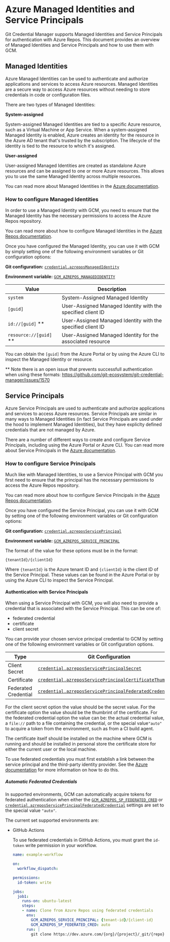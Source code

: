 # Azure Managed Identities and Service Principals

Git Credential Manager supports Managed Identities and Service Principals for
authentication with Azure Repos. This document provides an overview of Managed
Identities and Service Principals and how to use them with GCM.

## Managed Identities

Azure Managed Identities can be used to authenticate and authorize applications
and services to access Azure resources. Managed Identities are a secure way to
access Azure resources without needing to store credentials in code or
configuration files.

There are two types of Managed Identities:

**System-assigned**

System-assigned Managed Identities are tied to a specific Azure resource, such
as a Virtual Machine or App Service. When a system-assigned Managed Identity is
enabled, Azure creates an identity for the resource in the Azure AD tenant
that's trusted by the subscription. The lifecycle of the identity is tied to the
resource to which it's assigned.

**User-assigned**

User-assigned Managed Identities are created as standalone Azure resources and
can be assigned to one or more Azure resources. This allows you to use the same
Managed Identity across multiple resources.

You can read more about Managed Identities in the
[Azure documentation][az-mi].

### How to configure Managed Identities

In order to use a Managed Identity with GCM, you need to ensure that the Managed
Identity has the necessary permissions to access the Azure Repos repository.

You can read more about how to configure Managed Identities in the
[Azure Repos documentation][azdo-misp].

Once you have configured the Managed Identity, you can use it with GCM by simply
setting one of the following environment variables or Git configuration options:

**Git configuration:** [`credential.azreposManagedIdentity`][gcm-mi-config]

**Environment variable:** [`GCM_AZREPOS_MANAGEDIDENTITY`][gcm-mi-env]

Value|Description
-|-
`system`|System-Assigned Managed Identity
`[guid]`|User-Assigned Managed Identity with the specified client ID
`id://[guid]` **|User-Assigned Managed Identity with the specified client ID
`resource://[guid]` **|User-Assigned Managed Identity for the associated resource

You can obtain the `[guid]` from the Azure Portal or by using the Azure CLI
to inspect the Managed Identity or resource.

** Note there is an open issue that prevents successfull authentication when
using these formats: https://github.com/git-ecosystem/git-credential-manager/issues/1570

## Service Principals

Azure Service Principals are used to authenticate and authorize applications and
services to access Azure resources. Service Principals are similar in many ways
to Managed Identities (in fact Service Principals are used under the hood to
implement Managed Identities), but they have expliclty defined credentials that
are not managed by Azure.

There are a number of different ways to create and configure Service Principals,
including using the Azure Portal or Azure CLI. You can read more about Service
Principals in the [Azure documentation][az-sp].

### How to configure Service Principals

Much like with Managed Identities, to use a Service Principal with GCM you first
need to ensure that the principal has the necessary permissions to access the
Azure Repos repository.

You can read more about how to configure Service Principals in the
[Azure Repos documentation][azdo-misp].

Once you have configured the Service Principal, you can use it with GCM by
setting one of the following environment variables or Git configuration options:

**Git configuration:** [`credential.azreposServicePrincipal`][gcm-sp-config]

**Environment variable:** [`GCM_AZREPOS_SERVICE_PRINCIPAL`][gcm-sp-env]

The format of the value for these options must be in the format:

```text
{tenantId}/{clientId}
```

Where `{tenantId}` is the Azure tenant ID and `{clientId}` is the client ID of
the Service Principal. These values can be found in the Azure Portal or by using
the Azure CLI to inspect the Service Principal.

#### Authentication with Service Principals

When using a Service Principal with GCM, you will also need to provide a
credential that is associated with the Service Principal. This can be one of:

- federated credential
- certificate
- client secret

You can provide your chosen service principal credential to GCM by setting one
of the following environment variables or Git configuration options.

Type|Git Configuration|Environment Variable
-|-|-
Client Secret|[`credential.azreposServicePrincipalSecret`][gcm-sp-secret-config]|[`GCM_AZREPOS_SP_SECRET`][gcm-sp-secret-env]
Certificate|[`credential.azreposServicePrincipalCertificateThumbprint`][gcm-sp-cert-config]|[`GCM_AZREPOS_SP_CERT_THUMBPRINT`][gcm-sp-cert-env]
Federated Credential|[`credential.azreposServicePrincipalFederatedCredential`][gcm-sp-fedcred-config]|[`GCM_AZREPOS_SP_FEDERATED_CRED`][gcm-sp-fedcred-env]

For the client secret option the value should be the secret value. For the
certificate option the value should be the thumbrint of the certificate. For the
federated credential option the value can be: the actual credential value, a
`file://` path to a file containing the credential, or the special value`"auto"`
to acquire a token from the environment, such as from a CI build agent.

The certificate itself should be installed on the machine where GCM is running
and should be installed in personal store the certificate store for either the
current user or the local machine.

To use federated credentials you must first establish a link between the service
principal and the third-party identity provider. See the
[Azure documentation][az-federated] for more information on how to do this.

##### Automatic Federated Credentials

In supported environments, GCM can automatically acquire tokens for federated
authentication when either the [`GCM_AZREPOS_SP_FEDERATED_CRED`][gcm-sp-fedcred-env]
or [`credential.azreposServicePrincipalFederatedCredential`][gcm-sp-fedcred-config]
settings are set to the special value `"auto"`.

The current set supported environments are:

- GitHub Actions

   To use federated credentials in GitHub Actions, you must grant the
    `id-token` write permission in your workflow.

    ```yaml
    name: example-workflow

    on:
      workflow_dispatch:

    permissions:
      id-token: write

    jobs:
      job1:
        runs-on: ubuntu-latest
        steps:
        - name: Clone from Azure Repos using federated credentials
          env:
            GCM_AZREPOS_SERVICE_PRINCIPAL: {tenant-id}/{client-id}
            GCM_AZREPOS_SP_FEDERATED_CRED: auto
          run: |
            git clone https://dev.azure.com/{org}/{project}/_git/{repo}
    ```

[az-mi]: https://learn.microsoft.com/en-us/entra/identity/managed-identities-azure-resources/overview
[az-sp]: https://learn.microsoft.com/en-us/entra/identity-platform/app-objects-and-service-principals?tabs=browser
[az-federated]: https://learn.microsoft.com/en-us/entra/workload-id/workload-identity-federation
[azdo-misp]: https://learn.microsoft.com/en-us/azure/devops/integrate/get-started/authentication/service-principal-managed-identity?view=azure-devops
[gcm-mi-config]: https://gh.io/gcm/config#credentialazreposmanagedidentity
[gcm-mi-env]: https://gh.io/gcm/env#GCM_AZREPOS_MANAGEDIDENTITY
[gcm-sp-config]: https://gh.io/gcm/config#credentialazreposserviceprincipal
[gcm-sp-env]: https://gh.io/gcm/env#GCM_AZREPOS_SERVICE_PRINCIPAL
[gcm-sp-secret-config]: https://gh.io/gcm/config#credentialazreposserviceprincipalsecret
[gcm-sp-secret-env]: https://gh.io/gcm/env#GCM_AZREPOS_SP_SECRET
[gcm-sp-cert-config]: https://gh.io/gcm/config#credentialazreposserviceprincipalcertificatethumbprint
[gcm-sp-cert-env]: https://gh.io/gcm/env#GCM_AZREPOS_SP_CERT_THUMBPRINT
[gcm-sp-fedcred-config]: https://gh.io/gcm/config#credentialazreposserviceprincipalFederatedCredential
[gcm-sp-fedcred-env]: https://gh.io/gcm/env#GCM_AZREPOS_SP_FEDERATED_CRED
